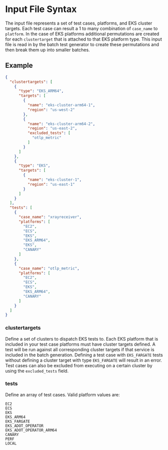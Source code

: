 # Input File Syntax
The input file represents a set of test cases, platforms, and EKS cluster targets. Each test case can result a 1 to many
combination of `case_name` to `platform`. In the case of EKS platforms additional permutations are created for each 
`clustertarget` that is attached to that EKS platform type. This input file is read in by the batch test generator to
create these permutations and then break them up into smaller batches. 

## Example
```json
{
  "clustertargets": [
    {
      "type": "EKS_ARM64",
      "targets": [
        {
          "name": "eks-cluster-arm64-1",
          "region": "us-west-2"
        },
        {
          "name": "eks-cluster-arm64-2",
          "region": "us-east-2",
          "excluded_tests": [
            "otlp_metric"
          ]
        }
      ]
    },
    {
      "type": "EKS",
      "targets": [
        {
          "name": "eks-cluster-1",
          "region": "us-east-1"
        }
      ]
    }
  ],
  "tests": [
    {
      "case_name": "xrayreceiver",
      "platforms": [
        "EC2",
        "ECS",
        "EKS",
        "EKS_ARM64",
        "EKS",
        "CANARY"
      ]
    },
    {
      "case_name": "otlp_metric",
      "platforms": [
        "EC2",
        "ECS",
        "EKS",
        "EKS_ARM64",
        "CANARY"
      ]
    }
  ]
}
```

### clustertargets
Define a set of clusters to dispatch EKS tests to. Each EKS platform that is included in your
test case platforms must have cluster targets defined. A test will be run against all corresponding
cluster targets if that service is included in the batch generation. Defining a test case with `EKS_FARGATE` tests
without defining a cluster target with type `EKS_FARGATE` will result in an error. Test cases can also be excluded 
from executing on a certain cluster by using the `excluded_tests` field. 

### tests
Define an array of test cases. 
Valid platform values are:
```text
EC2
ECS
EKS
EKS_ARM64
EKS_FARGATE
EKS_ADOT_OPERATOR
EKS_ADOT_OPERATOR_ARM64
CANARY
PERF
LOCAL
```